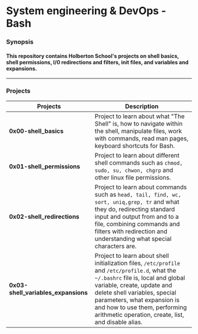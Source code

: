 # System engineering & DevOps - Bash
### Synopsis
#### This repository contains Holberton School's projects on shell basics, shell permissions, I/0 redirections and filters, init files, and variables and expansions.
-------------------
### Projects
| Projects | Description |
| -------- | ----------- |
|**0x00-shell_basics**| Project to learn about what "The Shell" is, how to navigate within the shell, manipulate files, work with commands, read man pages, keyboard shortcuts for Bash. |
|**0x01-shell_permissions**| Project to learn about different shell commands such as `chmod, sudo, su, chwon, chgrp` and other linux file permissions.|
|**0x02-shell_redirections**| Project to learn about commands such as `head, tail, find, wc, sort, uniq,grep, tr` and what they do, redirecting standard input and output from and to a file, combining commands and filters with redirection and understanding what special characters are.|
|**0x03-shell_variables_expansions**| Project to learn about shell initialization files, `/etc/profile` and `/etc/profile.d`, what the `~/.bashrc` file is, local and global variable, create, update and delete shell variables, special parameters, what expansion is and how to use them, performing arithmetic operation, create, list, and disable alias.|
